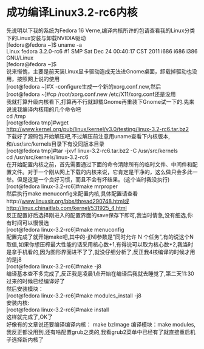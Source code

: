# 成功编译Linux3.2-rc6内核  

先说明以下我的系统为Fedora 16 Verne,编译内核所许的包请查看我的Linux分类下的Linux安装与卸载NVIDIA驱动
<br>
[fedora@fedora ~]$ uname -a
<br>
Linux fedora 3.2.0-rc6 #1 SMP Sat Dec 24 00:40:17 CST 2011 i686 i686 i386 GNU/Linux
<br>
[fedora@fedora ~]$ 
<br>
说来惭愧，主要是前天装Linux显卡驱动造成无法进Gnome桌面，卸载掉驱动也没用，按照网上说的使用
<br>
[root@fedora ~]#X -configure生成一个新的xorg.conf.new,然后
<br>
[root@fedora ~]#cp /root/xorg.conf.new /etc/X11/xorg.conf还是没用
<br>
我就打算升级内核看下,打算再不行就卸载Gnome再重装下Gnome试一下的.先来说说我编译内核用的几个命令吧
<br>
cd /tmp
<br>
[root@fedora tmp]#wget http://www.kernel.org/pub/linux/kernel/v3.0/testing/linux-3.2-rc6.tar.bz2
<br>
下载好了源码包开始解压吧,不过解压前注意用uname查看下内核版本,和/usr/src/kernels目录下有没同版本目录
<br>
[root@fedora tmp]#tar -jxvf linux-3.2-rc6.tar.bz2 -C /usr/src/kernels
<br>
cd /usr/src/kernels/linux-3.2-rc6
<br>
在开始配置内核之前，首先需要通过下面的命令清除所有的临时文件、中间件和配置文件。对于一个刚从网上下载的内核来说，它肯定是干净的，这么做只会多此一举。但是这是一个良好习惯，而且不会有坏结果。(这个当时我没执行)
<br>
[root@fedora linux-3.2-rc6]#make mrproper
<br>
然后执行make menuconfig来配置内核,具体配置请查看http://www.linuxsir.org/bbs/thread290748.html或
<br>
http://linux.chinaitlab.com/kernel/531925_4.html
<br>
反正配置好后选择刚进入的配置界面的save保存下即可,我当时情急,没有细选,你有时间可以慢慢选
<br>
[root@fedora linux-3.2-rc6]#make menuconfig
<br>
配置完成了就开始make吧,其中的-j[N]参数是"同时允许 N 个任务",有的说这个N取值,如果你想压榨最大性能的话采用核心数+1,有得说可以取为核心数*2,我当时是拿手机看的,因为图形界面进不了了,就没仔细分析了,反正我4核编译的时候才用的是j8
<br>
[root@fedora linux-3.2-rc6]#make -j8
<br>
编译基本查不多完成了,反正我是凌晨1点开始在编译后我就去睡觉了,第二天11:30过来的时候已经编译好了
<br>
然后安装模块：
<br>
[root@fedora linux-3.2-rc6]#make modules_install -j8 
<br>
安装内核:
<br>
[root@fedora linux-3.2-rc6]#make install
<br>
这样就完成了,OK了
<br>
好像有的文章说还要编译编译内核： make bzImage 编译模块：make modules,我反正都没用到,还有啥配置grub之类的,我看grub2菜单中已经有了就直接重启机子选择新内核了
<br>

